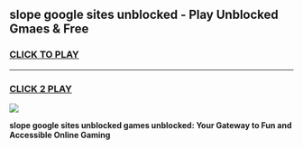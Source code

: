 
## slope google sites unblocked - Play Unblocked Gmaes & Free
<h3>
<a href="https://news.freeplayer.one?title=slope_google_sites_unblocked&ref=16F">CLICK TO PLAY</a></h3>
<hr>

<h3>
<a href="https://news.freeplayer.one?title=slope_google_sites_unblocked&ref=16F">CLICK 2 PLAY</a>
  
</h3>

<a href="https://news.freeplayer.one?title=slope_google_sites_unblocked&ref=16F/"><img src="https://clearcache.store/games.png"></a>


**slope google sites unblocked games unblocked: Your Gateway to Fun and Accessible Online Gaming**
